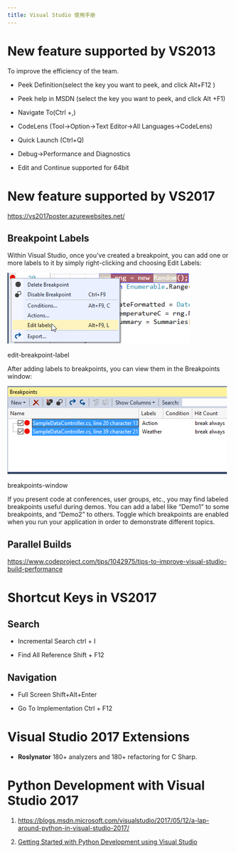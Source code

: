 ```yaml
---
title: Visual Studio 使用手册
---
```


New feature supported by VS2013
===============================

To improve the efficiency of the team.

-   Peek Definition(select the key you want to peek, and click Alt+F12 )

-   Peek help in MSDN (select the key you want to peek, and click Alt +F1)

-   Navigate To(Ctrl +,)

-   CodeLens (Tool-\>Option-\>Text Editor-\>All Languages-\>CodeLens)

-   Quick Launch (Ctrl+Q)

-   Debug-\>Performance and Diagnostics

-   Edit and Continue supported for 64bit

New feature supported by VS2017
===============================

<https://vs2017poster.azurewebsites.net/>

Breakpoint Labels
-----------------

Within Visual Studio, once you’ve created a breakpoint, you can add one or more
labels to it by simply right-clicking and choosing Edit Labels:

![edit-breakpoint-label](media/e37b1d14e40b84c5c6d9bd39c020fcfe.png)

edit-breakpoint-label

After adding labels to breakpoints, you can view them in the Breakpoints window:

![breakpoints-window](media/595046a261a8aa9c519b30494ce4a3c8.png)

breakpoints-window

If you present code at conferences, user groups, etc., you may find labeled
breakpoints useful during demos. You can add a label like “Demo1” to some
breakpoints, and “Demo2” to others. Toggle which breakpoints are enabled when
you run your application in order to demonstrate different topics.

Parallel Builds
---------------

https://www.codeproject.com/tips/1042975/tips-to-improve-visual-studio-build-performance

Shortcut Keys in VS2017
=======================

Search
------

-   Incremental Search ctrl + I

-   Find All Reference Shift + F12

Navigation
----------

-   Full Screen Shift+Alt+Enter

-   Go To Implementation Ctrl + F12

Visual Studio 2017 Extensions
=============================

-   **Roslynator** 180+ analyzers and 180+ refactoring for C Sharp.

Python Development with Visual Studio 2017
==========================================

1.  <https://blogs.msdn.microsoft.com/visualstudio/2017/05/12/a-lap-around-python-in-visual-studio-2017/>

2.  [Getting Started with Python Development using Visual
    Studio](https://www.youtube.com/playlist?list=PLReL099Y5nRdLgGAdrb_YeTdEnd23s6Ff)
